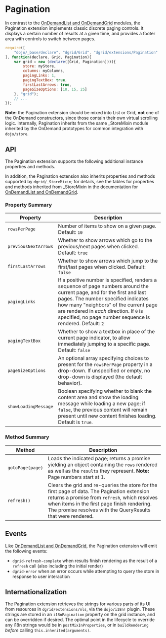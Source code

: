 # Pagination

In contrast to the [OnDemandList and OnDemandGrid](../core-components/OnDemandList-and-OnDemandGrid.md) modules,
the Pagination extension implements classic discrete paging controls. It displays a certain
number of results at a given time, and provides a footer area with controls to
switch between pages.

```js
require([
    "dojo/_base/declare", "dgrid/Grid", "dgrid/extensions/Pagination"
], function(declare, Grid, Pagination){
    var grid = new (declare([Grid, Pagination]))({
        store: myStore,
        columns: myColumns,
        pagingLinks: 1,
        pagingTextBox: true,
        firstLastArrows: true,
        pageSizeOptions: [10, 15, 25]
    }, "grid");
    // ...
});
```

**Note:** the Pagination extension should be mixed into List or Grid, **not**
one of the OnDemand constructors, since those contain their own virtual
scrolling logic. Internally, Pagination inherits from the same \_StoreMixin
module inherited by the OnDemand prototypes for common integration with
`dojo/store`.

## API

The Pagination extension supports the following additional instance properties and methods.

In addition, the Pagination extension also inherits properties and methods
supported by `dgrid/_StoreMixin`; for details, see the tables for properties and
methods inherited from \_StoreMixin in the documentation for
[OnDemandList and OnDemandGrid](../core-components/OnDemandList-and-OnDemandGrid.md).

### Property Summary

Property | Description
-------- | -----------
`rowsPerPage` | Number of items to show on a given page. Default: `10`
`previousNextArrows` | Whether to show arrows which go to the previous/next pages when clicked. Default: `true`
`firstLastArrows` | Whether to show arrows which jump to the first/last pages when clicked. Default: `false`
`pagingLinks` | If a positive number is specified, renders a sequence of page numbers around the current page, and for the first and last pages.  The number specified indicates how many "neighbors" of the current page are rendered in *each* direction.  If `0` is specified, no page number sequence is rendered. Default: `2`
`pagingTextBox` | Whether to show a textbox in place of the current page indicator, to allow immediately jumping to a specific page. Default: `false`
`pageSizeOptions` | An optional array specifying choices to present for the `rowsPerPage` property in a drop-down. If unspecified or empty, no drop-down is displayed (the default behavior).
`showLoadingMessage` | Boolean specifying whether to blank the content area and show the loading message while loading a new page; if `false`, the previous content will remain present until new content finishes loading.  Default is `true`.

### Method Summary

Method | Description
------ | -----------
`gotoPage(page)` | Loads the indicated page; returns a promise yielding an object containing the `rows` rendered as well as the `results` they represent.  **Note:** Page numbers start at 1.
`refresh()` | Clears the grid and re-queries the store for the first page of data.  The Pagination extension returns a promise from `refresh`, which resolves when items in the first page finish rendering.  The promise resolves with the QueryResults that were rendered.

## Events

Like [OnDemandList and OnDemandGrid](../core-components/OnDemandList-and-OnDemandGrid.md), the Pagination extension will emit the following events:

* `dgrid-refresh-complete` when results finish rendering as the result of a
  `refresh` call (also including the initial render)
* `dgrid-error` when an error occurs while attempting to query the store in
  response to user interaction

## Internationalization

The Pagination extension retrieves the strings for various parts of its UI from
resources in `dgrid/extensions/nls`, via the `dojo/i18n!` plugin. These strings
are stored in an `i18nPagination` property on the grid instance, and can be
overridden if desired. The optimal point in the lifecycle to override any i18n
strings would be in `postMixInProperties`, or in `buildRendering` *before*
calling `this.inherited(arguments)`.